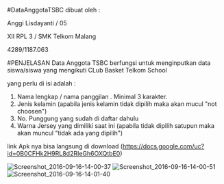 #DataAnggotaTSBC
dibuat oleh :

Anggi Lisdayanti / 05

XII RPL 3 / SMK Telkom Malang

4289/1187.063

#PENJELASAN
Data Anggota TSBC berfungsi untuk menginputkan data siswa/siswa yang mengikuti CLub Basket Telkom School

yang perlu di isi adalah :

1. Nama lengkap / nama panggilan  . Minimal 3 karakter. 
2. Jenis kelamin (apabila jenis kelamin tidak dipilih maka akan mucul "not choosen")
3. No. Punggung yang sudah di daftar dahulu
4. Warna Jersey yang dimiliki saat ini (apabila tidak dipilih satupun maka akan muncul "tidak ada yang dipilih")

link Apk nya bisa langsung di download (https://docs.google.com/uc?id=0B0CFHk2H9RL8d2RIeGh6OXQtbE0)

![Screenshot_2016-09-16-14-00-37](https://docs.google.com/uc?id=0B0CFHk2H9RL8WTUzZ1lZNG1zQVE)
![Screenshot_2016-09-16-14-00-51](https://docs.google.com/uc?id=0B0CFHk2H9RL8bExnWi1WOV85SUE)
![Screenshot_2016-09-16-14-01-40](https://docs.google.com/uc?id=0B0CFHk2H9RL8b2VYU3dqR0ttQk0)
